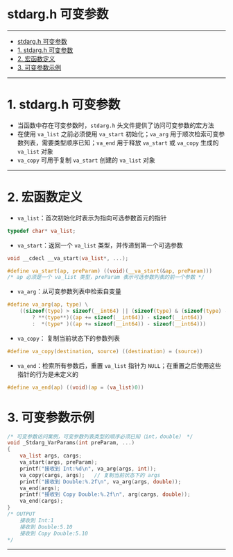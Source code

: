 # stdarg.h 可变参数

---
- [stdarg.h 可变参数](#stdargh-可变参数)
- [1. stdarg.h 可变参数](#1-stdargh-可变参数)
- [2. 宏函数定义](#2-宏函数定义)
- [3. 可变参数示例](#3-可变参数示例)

---
# 1. stdarg.h 可变参数

- 当函数中存在可变参数时，```stdarg.h``` 头文件提供了访问可变参数的宏方法
- 在使用 ```va_list``` 之前必须使用 ```va_start``` 初始化；```va_arg``` 用于顺次检索可变参数列表，需要类型顺序已知；```va_end``` 用于释放 ```va_start``` 或 ```va_copy``` 生成的 ```va_list``` 对象
- ```va_copy``` 可用于复制 ```va_start``` 创建的 ```va_list``` 对象

---
# 2. 宏函数定义

- ```va_list```：首次初始化时表示为指向可选参数首元的指针

```c
typedef char* va_list;
```

- ```va_start```：返回一个 ```va_list``` 类型，并传递到第一个可选参数

```c
void __cdecl __va_start(va_list*, ...);

#define va_start(ap, preParam) ((void)(__va_start(&ap, preParam)))
/* ap 必须是一个 va_list 类型，preParam 表示可选参数列表的前一个参数 */
```

- ```va_arg```：从可变参数列表中检索自变量

```c
#define va_arg(ap, type) \
	((sizeof(type) > sizeof(__int64) || (sizeof(type) & (sizeof(type) - 1)) != 0) \
        ? **(type**)((ap += sizeof(__int64)) - sizeof(__int64))             \
        :  *(type* )((ap += sizeof(__int64)) - sizeof(__int64)))
```

- ```va_copy```： 复制当前状态下的参数列表

```c
#define va_copy(destination, source) ((destination) = (source))
```

- ```va_end```：检索所有参数后，重置 ```va_list``` 指针为 ```NULL```；在重置之后使用这些指针的行为是未定义的

```c
#define va_end(ap) ((void)(ap = (va_list)0))
```

# 3. 可变参数示例

```c
/* 可变参数访问案例，可变参数列表类型的顺序必须已知（int，double） */
void _Stdarg_VarParams(int preParam, ...)
{
	va_list args, cargs;
	va_start(args, preParam);
	printf("接收到 Int:%d\n", va_arg(args, int));
	va_copy(cargs, args);	// 复制当前状态下的 args
	printf("接收到 Double:%.2f\n", va_arg(args, double));
	va_end(args);
	printf("接收到 Copy Double:%.2f\n", arg(cargs, double));
	va_end(cargs);
}
/* OUTPUT
	接收到 Int:1
	接收到 Double:5.10
	接收到 Copy Double:5.10
*/
```

---